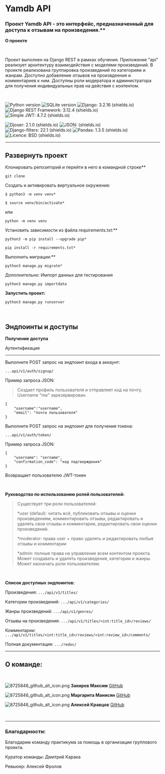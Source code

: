 # Yamdb API

### Проект Yamdb API - это интерфейс, предназначенный для доступа к отзывам на произведения.**





**О проекте**

<br>

Проект выполнен на Django REST в рамках обучения.
Приложение "api" реализует архитектуру взаимодействия с моделями произведений. 
В проекте реализована группировка произведений по категориям и жанрам. Доступно добавление отзывов на произвдеения и комментариев к ним.
Доступны роли модератора и администратора для получения индивидуальных прав на действия с контентом.

<br>


![Python version](https://img.shields.io/badge/Python-3.7-yellow) ![SQLite version](https://img.shields.io/badge/SQlite-3-lightgrey) ![Django: 3.2.16 (shields.io)](https://img.shields.io/badge/Django-3.2.16-yellowgreen) ![Django REST Framework: 3.12.4 (shields.io)](https://img.shields.io/badge/Django%20REST%20Framework-3.12.4-yellowgreen) ![Simple JWT: 4.7.2 (shields.io)](https://img.shields.io/badge/Simple%20JWT-4.7.2-lightgrey)
 
 
![Djoser: 2.1.0 (shields.io)](https://img.shields.io/badge/Djoser-2.1.0-blue) ![JSON: (shields.io)](https://img.shields.io/badge/JSON-%20-lightgrey) ![Django-filters: 22.1 (shields.io)](https://img.shields.io/badge/django--filters-22.1-green) 
![Pandas: 1.3.5 (shields.io)](https://img.shields.io/badge/Pandas-1.3.5-red) ![Licence: BSD (shields.io)](https://img.shields.io/badge/Licence-BSD-orange)
<br>
<hr>



## Развернуть проект

 
Клонировать репозиторий и перейти в него в командной строке**
	
	git clone
 
Cоздать и активировать виртуальное окружение:

	$ python3 -m venv venv*

	$ source venv/bin/activate*
или

	python -m venv venv

Установить зависимости из файла requirements.txt:**

	python3 -m pip install --upgrade pip*

	pip install -r requirements.txt*

Выполнить миграции:**

	python3 manage.py migrate*

 Дополнительно: Импорт данных для тестирования

	python3 manage.py importdata

**Запустить проект:**

	python3 manage.py runserver

<br>

## Эндпоинты и доступы

**Получение доступа**

Аутентификация
<hr>
Выполните POST запрос на эндпоинт входа в аккаунт:

    ...api/v1/auth/signup/
 
 Пример запроса JSON:
> Создает профиль пользователя и отправляет код на почту. Username "me" зарезервирован.

    {
		"username":"username",  
    	"email": "почта пользователя"
	}


Выполните POST запрос на эндпоинт для получения токена:

    ...api/v1/auth/token/

Пример запроса JSON:

	{
		"username": "sername",
		"confirmation_code": "код подтверждения"
	}

Возвращает пользователю JWT-токен

<br>

**Руководство по использованию ролей пользователей:**

>Существует три роли пользователей:
>
>*user (defaul): читать всё, публиковать отзывы и оценки произведениям, комментировать отзывы, редактировать и удалять свои отзывы и комментарии, редактировать свои оценки произведений.
>
>*moderator: права user + право удалять и редактировать любые отзывы и комментарии
>
>*admin: полные права на управление всем контентом проекта. Может создавать и удалять произведения, категории и жанры. Может назначать роли пользователям.

<br>


**Список доступных эндпоинтов:**

Произведения:  `.../api/v1/titles/`

Категории произведений:  `.../api/v1/categories/`

Жанры произведений:  `.../api/v1/genres/`

Отзывы на произведения: `.../api/v1/titles/<int:title_id>/reviews/`

Комментарии:  `.../api/v1/titles/<int:title_id>/reviews/<int:review_id>/comments/` 

Полная документация:  `.../redoc/` 

<hr>


## О команде:

<br>

<img src="https://ic.wampi.ru/2023/03/04/8725846_github_alt_icon.png" alt="8725846_github_alt_icon.png" border="0" > </img> **Закиров Максим** <a href="">GitHub</a>

<img src="https://ic.wampi.ru/2023/03/04/8725846_github_alt_icon.png" alt="8725846_github_alt_icon.png" border="0"></img>  **Маргарита Манисян** <a href="">GitHub</a>


<img src="https://ic.wampi.ru/2023/03/04/8725846_github_alt_icon.png" alt="8725846_github_alt_icon.png" border="0"></img>
**Алексей Кравцов** <a href="">GitHub</a>

<br>
<hr>

### Благодарности:
Благодарим команду практикума за помощь в организации группового проекта.

Куратор команды: Дмитрий Карака

Ревьюер: Алексей Фролов
